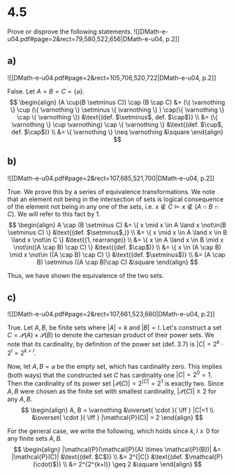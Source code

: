 
# 4.5
Prove or disprove the following statements.
![[DMath-e-u04.pdf#page=2&rect=79,580,522,656|DMath-e-u04, p.2]]

## a)
![[DMath-e-u04.pdf#page=2&rect=105,706,520,722|DMath-e-u04, p.2]]

False. Let $A=B=C=\{ \varnothing \}$.
$$
\begin{align}
(A \cup(B \setminus C)) \cap (B \cap C) &= (\{ \varnothing \} \cup (\{ \varnothing \} \setminus \{ \varnothing \} ) \cap(\{ \varnothing \} \cap \{ \varnothing \}) &\text{(def. $\setminus$, def. $\cap$)} \\
&= (\{ \varnothing \} \cup \varnothing) \cap \{ \varnothing \} &\text{(def. $\cup$, def. $\cap$)} \\
&= \{  \varnothing \} \neq \varnothing &\square
\end{align}
$$


## b)
![[DMath-e-u04.pdf#page=2&rect=107,685,521,700|DMath-e-u04, p.2]]

True. We prove this by a series of equivalence transformations. We note that an element not being in the intersection of sets is logical consequence of the element not being in any one of the sets, i.e. $x \not\in C \vDash x \not\in (A \cap B \cap C)$. We will refer to this fact by $1$.
$$
\begin{align}
A \cap (B \setminus C) &= \{ x \mid x \in A \land x \not\in(B \setminus C) \} &\text{(def. $\setminus$,)} \\
&= \{ x \mid x \in A \land x \in B \land x \not\in C \} &\text{(1, rearrange)} \\
&= \{ x \in A \land x \in B \mid x \not\in((A \cap B) \cap C) \} &\text{(def. $\cap$)} \\
&= \{ x \in (A \cap B) \mid x \not\in ((A \cap B) \cap C) \} &\text{(def. $\setminus$)} \\
&= (A \cap B) \setminus ((A \cap B)\cap C) &\square
\end{align}
$$

Thus, we have shown the equivalence of the two sets.


## c)
![[DMath-e-u04.pdf#page=2&rect=107,661,523,680|DMath-e-u04, p.2]]

True. Let $A, B$, be finite sets where $|A|=k$ and $|B|=l$. Let's construct a set $C=\mathcal{P}(A) \times \mathcal{P}(B)$ to denote the cartesian product of their power sets. We note that its cardinality, by definition of the power set (def. 3.7) is $|C|=2^{k} \cdot 2^{l} = 2^{k+l}$.

Now, let $A, B= \varnothing$ be the empty set, which has cardinality zero. This implies (both ways) that the constructed set $C$ has cardinality one $|C|=2^{0}=1$. Then the cardinality of its power set $|\mathcal{P}(C)|=2^{|C|}=2^{1}$ is exactly two. Since $A, B$ were chosen as the finite set with smallest cardinality, $|\mathcal{P}(C)| \geq 2$ for any $A, B$.
$$
\begin{align}
A, B = \varnothing &\overset{ \cdot }{ \iff } |C|=1 \\
&\overset{ \cdot }{ \iff } |\mathcal{P}(C)| = 2
\end{align}
$$

For the general case, we write the following, which holds since $k, l \geq 0$ for any finite sets $A, B$.
$$
\begin{align}
|\mathcal{P}(\mathcal{P}(A) \times \mathcal{P}(B))| &= |\mathcal{P}(C)| &\text{(def. $C$)} \\
&= 2^{|C|} &\text{(def. $\mathcal{P}(\cdot)$)} \\
&= 2^{2^{k+l}} \geq 2 &\square
\end{align}
$$
